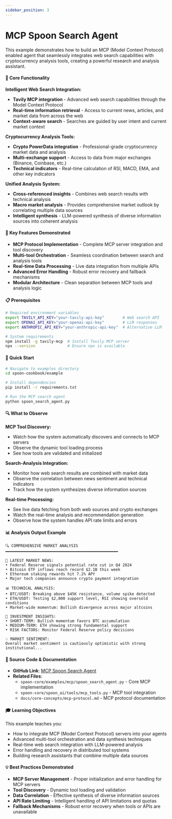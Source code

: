 ```yaml
---
sidebar_position: 3
---
```


# MCP Spoon Search Agent

This example demonstrates how to build an MCP (Model Context Protocol) enabled agent that seamlessly integrates web search capabilities with cryptocurrency analysis tools, creating a powerful research and analysis assistant.

#### 🎯 **Core Functionality**

**Intelligent Web Search Integration:**
- **Tavily MCP integration** - Advanced web search capabilities through the Model Context Protocol
- **Real-time information retrieval** - Access to current news, articles, and market data from across the web
- **Context-aware search** - Searches are guided by user intent and current market context

**Cryptocurrency Analysis Tools:**
- **Crypto PowerData integration** - Professional-grade cryptocurrency market data and analysis
- **Multi-exchange support** - Access to data from major exchanges (Binance, Coinbase, etc.)
- **Technical indicators** - Real-time calculation of RSI, MACD, EMA, and other key indicators

**Unified Analysis System:**
- **Cross-referenced insights** - Combines web search results with technical analysis
- **Macro market analysis** - Provides comprehensive market outlook by correlating multiple data sources
- **Intelligent synthesis** - LLM-powered synthesis of diverse information sources into coherent analysis

#### 🚀 **Key Features Demonstrated**

- **MCP Protocol Implementation** - Complete MCP server integration and tool discovery
- **Multi-tool Orchestration** - Seamless coordination between search and analysis tools
- **Real-time Data Processing** - Live data integration from multiple APIs
- **Advanced Error Handling** - Robust error recovery and fallback mechanisms
- **Modular Architecture** - Clean separation between MCP tools and analysis logic

#### 📋 **Prerequisites**

```bash
# Required environment variables
export TAVILY_API_KEY="your-tavily-api-key"        # Web search API
export OPENAI_API_KEY="your-openai-api-key"        # LLM responses
export ANTHROPIC_API_KEY="your-anthropic-api-key"  # Alternative LLM

# System requirements
npm install -g tavily-mcp  # Install Tavily MCP server
npx --version              # Ensure npx is available
```

#### 🏃 **Quick Start**

```bash
# Navigate to examples directory
cd spoon-cookbook/example

# Install dependencies
pip install -r requirements.txt

# Run the MCP search agent
python spoon_search_agent.py
```

#### 🔍 **What to Observe**

**MCP Tool Discovery:**
- Watch how the system automatically discovers and connects to MCP servers
- Observe the dynamic tool loading process
- See how tools are validated and initialized

**Search-Analysis Integration:**
- Monitor how web search results are combined with market data
- Observe the correlation between news sentiment and technical indicators
- Track how the system synthesizes diverse information sources

**Real-time Processing:**
- See live data fetching from both web sources and crypto exchanges
- Watch the real-time analysis and recommendation generation
- Observe how the system handles API rate limits and errors

#### 📊 **Analysis Output Example**

```
🔍 COMPREHENSIVE MARKET ANALYSIS
━━━━━━━━━━━━━━━━━━━━━━━━━━━━━━━━━━━━━━━━━━━━━━━━━

📰 LATEST MARKET NEWS:
• Federal Reserve signals potential rate cut in Q4 2024
• Bitcoin ETF inflows reach record $2.1B this week
• Ethereum staking rewards hit 7.2% APY
• Major tech companies announce crypto payment integration

📊 TECHNICAL ANALYSIS:
• BTC/USDT: Breaking above $45K resistance, volume spike detected
• ETH/USDT: Testing $2,800 support level, RSI showing oversold conditions
• Market-wide momentum: Bullish divergence across major altcoins

🎯 INVESTMENT INSIGHTS:
• SHORT-TERM: Bullish momentum favors BTC accumulation
• MEDIUM-TERM: ETH showing strong fundamental support
• RISK FACTORS: Monitor Federal Reserve policy decisions

💡 MARKET SENTIMENT:
Overall market sentiment is cautiously optimistic with strong institutional...
```

#### 📁 **Source Code & Documentation**

- **GitHub Link**: [MCP Spoon Search Agent](https://github.com/XSpoonAi/spoon-core/blob/main/examples/mcp/spoon_search_agent.py)
- **Related Files**:
  - `spoon-core/examples/mcp/spoon_search_agent.py` - Core MCP implementation
  - `spoon-core/spoon_ai/tools/mcp_tools.py` - MCP tool integration
  - `docs/core-concepts/mcp-protocol.md` - MCP protocol documentation

#### 🎓 **Learning Objectives**

This example teaches you:
- How to integrate MCP (Model Context Protocol) servers into your agents
- Advanced multi-tool orchestration and data synthesis techniques
- Real-time web search integration with LLM-powered analysis
- Error handling and recovery in distributed tool systems
- Building research assistants that combine multiple data sources

#### 💡 **Best Practices Demonstrated**

- **MCP Server Management** - Proper initialization and error handling for MCP servers
- **Tool Discovery** - Dynamic tool loading and validation
- **Data Correlation** - Effective synthesis of diverse information sources
- **API Rate Limiting** - Intelligent handling of API limitations and quotas
- **Fallback Mechanisms** - Robust error recovery when tools or APIs are unavailable



